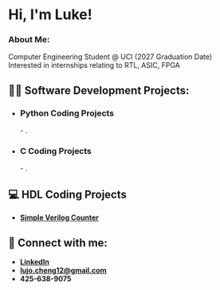 <h1>Hi, I'm Luke! </h1> 
<h3>About Me: </h3>
  Computer Engineering Student @ UCI (2027 Graduation Date)
  <br/> Interested in internships relating to RTL, ASIC, FPGA
  <br/> 


<h2>👨‍💻 Software Development Projects:</h2>

- <h3><b>Python Coding Projects</b></h3>
  - .
- <h3><b>C Coding Projects</b></h3>
  - .
<h2>💻 HDL Coding Projects</h2>

- <b>[Simple Verilog Counter](https://github.com/luke-j-cheng/Counter)</b>


<h2> 🤳 Connect with me:</h2>

- <b>[LinkedIn](https://www.linkedin.com/in/luke-cheng-73a855294/)</b>
- <b>lujo.cheng12@gmail.com</b>
- <b>425-638-9075</b>

<!--
**joshmadakor1/joshmadakor1** is a ✨ _special_ ✨ repository because its `README.md` (this file) appears on your GitHub profile.

Here are some ideas to get you started:

- 🔭 I’m currently working on ...
- 🌱 I’m currently learning ...
- 👯 I’m looking to collaborate on ...
- 🤔 I’m looking for help with ...
- 💬 Ask me about ...
- 📫 How to reach me: ...
- 😄 Pronouns: ...
- ⚡ Fun fact: ...
-->

